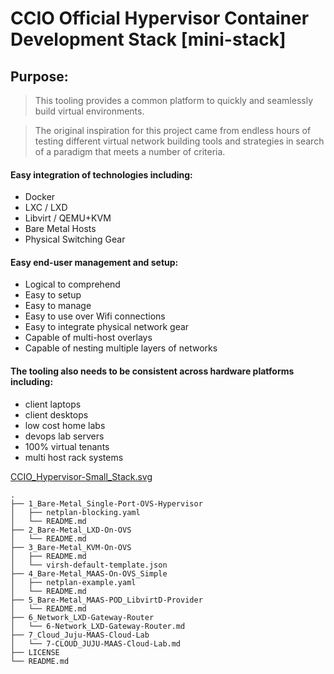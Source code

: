 # CCIO Official Hypervisor Container Development Stack [mini-stack]

## Purpose:

>This tooling provides a common platform to quickly and seamlessly build virtual environments.

>The original inspiration for this project came from endless hours of testing different virtual 
>network building tools and strategies in search of a paradigm that meets a number of criteria.

#### Easy integration of technologies including:
  + Docker
  + LXC / LXD
  + Libvirt / QEMU+KVM
  + Bare Metal Hosts
  + Physical Switching Gear

#### Easy end-user management and setup:
  + Logical to comprehend
  + Easy to setup
  + Easy to manage
  + Easy to use over Wifi connections
  + Easy to integrate physical network gear
  + Capable of multi-host overlays
  + Capable of nesting multiple layers of networks

#### The tooling also needs to be consistent across hardware platforms including:
  + client laptops
  + client desktops
  + low cost home labs
  + devops lab servers
  + 100% virtual tenants
  + multi host rack systems

<a href="https://github.com/KathrynMorgan/small-stack/blob/master/CCIO_Hypervisor-Small_Stack.svg" target="_blank">CCIO_Hypervisor-Small_Stack.svg</a>
````
.
├── 1_Bare-Metal_Single-Port-OVS-Hypervisor
│   ├── netplan-blocking.yaml
│   └── README.md
├── 2_Bare-Metal_LXD-On-OVS
│   └── README.md
├── 3_Bare-Metal_KVM-On-OVS
│   ├── README.md
│   └── virsh-default-template.json
├── 4_Bare-Metal_MAAS-On-OVS_Simple
│   ├── netplan-example.yaml
│   └── README.md
├── 5_Bare-Metal_MAAS-POD_LibvirtD-Provider
│   └── README.md
├── 6_Network_LXD-Gateway-Router
│   └── 6-Network_LXD-Gateway-Router.md
├── 7_Cloud_Juju-MAAS-Cloud-Lab
│   └── 7-CLOUD_JUJU-MAAS-Cloud-Lab.md
├── LICENSE
└── README.md
````
